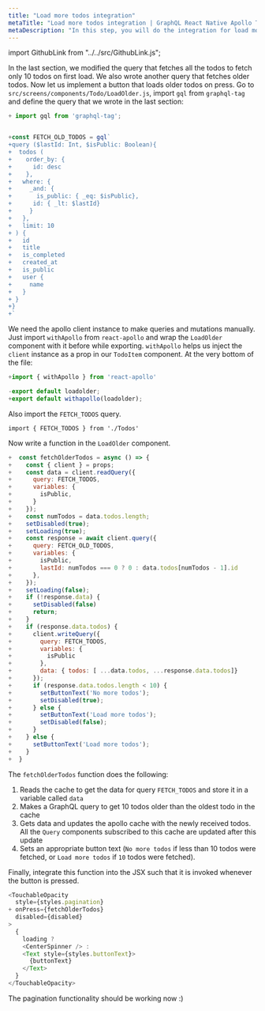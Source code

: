```yaml
---
title: "Load more todos integration"
metaTitle: "Load more todos integration | GraphQL React Native Apollo Tutorial"
metaDescription: "In this step, you will do the integration for load more todos with the GraphQL query and Apollo setup."
---
```


import GithubLink from "../../src/GithubLink.js";

In the last section, we modified the query that fetches all the todos to fetch only 10 todos on first load. We also wrote another query that fetches older todos. Now let us implement a button that loads older todos on press. Go to `src/screens/components/Todo/LoadOlder.js`, import `gql` from `graphql-tag` and define the query that we wrote in the last section:

<GithubLink link="https://github.com/hasura/learn-graphql/blob/master/tutorials/mobile/react-native-apollo/app-final/src/screens/components/Todo/LoadOlder.js" text="LoadOlder.js"/>

```js
+ import gql from 'graphql-tag';


+const FETCH_OLD_TODOS = gql`
+query ($lastId: Int, $isPublic: Boolean){
+  todos (
+    order_by: {
+      id: desc
+    },
+   where: {
+     _and: {
+       is_public: { _eq: $isPublic},
+      id: { _lt: $lastId}
+     }
+   },
+   limit: 10
+ ) {
+   id
+   title
+   is_completed
+   created_at
+   is_public
+   user {
+     name
+   }
+ }
+}
+`
```

We need the apollo client instance to make queries and mutations manually. Just import `withApollo` from `react-apollo` and wrap the `LoadOlder` component with it before while exporting. `withApollo` helps us inject the `client` instance as a prop in our `TodoItem` component. At the very bottom of the file:

```js
+import { withApollo } from 'react-apollo'
```

```js
-export default loadolder;
+export default withapollo(loadolder);
```

Also import the `FETCH_TODOS` query.

```
import { FETCH_TODOS } from './Todos'
```

Now write a function in the `LoadOlder` component.

```js
+  const fetchOlderTodos = async () => {
+    const { client } = props;
+    const data = client.readQuery({
+      query: FETCH_TODOS,
+      variables: {
+        isPublic,
+      }
+    });
+    const numTodos = data.todos.length;
+    setDisabled(true);
+    setLoading(true);
+    const response = await client.query({
+      query: FETCH_OLD_TODOS,
+      variables: {
+        isPublic,
+        lastId: numTodos === 0 ? 0 : data.todos[numTodos - 1].id
+      },
+    });
+    setLoading(false);
+    if (!response.data) {
+      setDisabled(false)
+      return;
+    }
+    if (response.data.todos) {
+      client.writeQuery({
+        query: FETCH_TODOS,
+        variables: {
+          isPublic
+        },
+        data: { todos: [ ...data.todos, ...response.data.todos]}
+      });
+      if (response.data.todos.length < 10) {
+        setButtonText('No more todos');
+        setDisabled(true);
+      } else {
+        setButtonText('Load more todos');
+        setDisabled(false);
+      }
+    } else {
+      setButtonText('Load more todos');
+    }
+  }
```

The `fetchOlderTodos` function does the following:

1. Reads the cache to get the data for query `FETCH_TODOS` and store it in a variable called `data`
2. Makes a GraphQL query to get 10 todos older than the oldest todo in the cache
3. Gets data and updates the apollo cache with the newly received todos. All the `Query` components subscribed to this cache are updated after this update
4. Sets an appropriate button text (`No more todos` if less than 10 todos were fetched, or `Load more todos` if `10` todos were fetched).

Finally, integrate this function into the JSX such that it is invoked whenever the button is pressed.

```js
<TouchableOpacity
  style={styles.pagination}
+ onPress={fetchOlderTodos}
  disabled={disabled}
> 
  {
    loading ?
    <CenterSpinner /> :
    <Text style={styles.buttonText}>
      {buttonText}
    </Text>
  }
</TouchableOpacity> 
```

The pagination functionality should be working now :)


